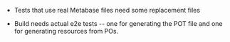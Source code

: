 - Tests that use real Metabase files need some replacement files

- Build needs actual e2e tests -- one for generating the POT file and one for generating resources from POs.
